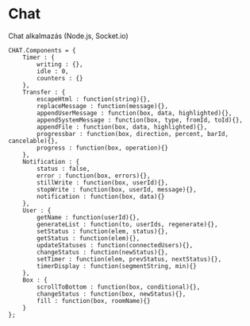 # Chat
Chat alkalmazás (Node.js, Socket.io)

    CHAT.Components = {
        Timer : {
            writing : {},
            idle : 0,
            counters : {}
        },
        Transfer : {
            escapeHtml : function(string){},
            replaceMessage : function(message){},
            appendUserMessage : function(box, data, highlighted){},
            appendSystemMessage : function(box, type, fromId, toId){},
            appendFile : function(box, data, highlighted){},
            progressbar : function(box, direction, percent, barId, cancelable){},
            progress : function(box, operation){}
        },
        Notification : {
            status : false,
            error : function(box, errors){},
            stillWrite : function(box, userId){},
            stopWrite : function(box, userId, message){},
            notification : function(box, data){}
        },
        User : {
            getName : function(userId){},
            generateList : function(to, userIds, regenerate){},
            setStatus : function(elem, status){},
            getStatus : function(elem){},
            updateStatuses : function(connectedUsers){},
            changeStatus : function(newStatus){},
            setTimer : function(elem, prevStatus, nextStatus){},
            timerDisplay : function(segmentString, min){}
        },
        Box : {
            scrollToBottom : function(box, conditional){},
            changeStatus : function(box, newStatus){},
            fill : function(box, roomName){}
        }
    };
